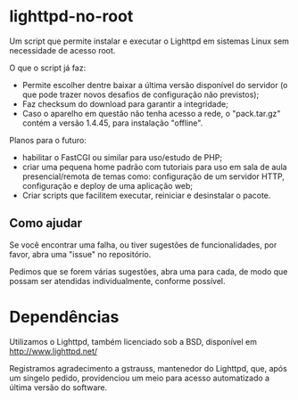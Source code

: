 # lighttpd-no-root
Um script que permite instalar e executar o Lighttpd em sistemas Linux sem necessidade de acesso root.

O que o script já faz:
- Permite escolher dentre baixar a última versão disponível do servidor (o que pode trazer novos desafios de configuração não previstos);
- Faz checksum do download para garantir a integridade;
- Caso o aparelho em questão não tenha acesso a rede, o "pack.tar.gz" contém a versão 1.4.45, para instalação "offline".

Planos para o futuro:
- habilitar o FastCGI ou similar para uso/estudo de PHP;
- criar uma pequena home padrão com tutoriais para uso em sala de aula presencial/remota de temas como: configuração de um servidor HTTP, configuração e deploy de uma aplicação web;
- Criar scripts que facilitem executar, reiniciar e desinstalar o pacote.

## Como ajudar
Se você encontrar uma falha, ou tiver sugestões de funcionalidades, por favor, abra uma "issue" no repositório.

Pedimos que se forem várias sugestões, abra uma para cada, de modo que possam ser atendidas individualmente, conforme possível.

# Dependências
Utilizamos o Lighttpd, também licenciado sob a BSD, disponível  em http://www.lighttpd.net/

Registramos agradecimento a gstrauss, mantenedor do Lighttpd, que, após um singelo pedido, providenciou um meio para acesso automatizado a última versão do software.
